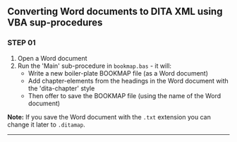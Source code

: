 ## Converting Word documents to DITA XML using VBA sup-procedures


### STEP 01

1. Open a Word document
2. Run the 'Main' sub-procedure in `bookmap.bas` - it will:
   * Write a new boiler-plate BOOKMAP file (as a Word document)
   * Add chapter-elements from the headings in the Word document with the 'dita-chapter' style
   * Then offer to save the BOOKMAP file (using the name of the Word document)

**Note:** If you save the Word document with the `.txt` extension you can change it later to `.ditamap`.

----
